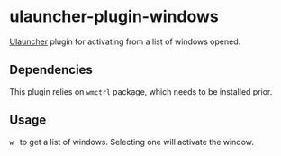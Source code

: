 # ulauncher-plugin-windows
[Ulauncher](https://ulauncher.io) plugin for activating from a list of windows opened.

## Dependencies

This plugin relies on `wmctrl` package, which needs to be installed prior.

## Usage

`w ` to get a list of windows. Selecting one will activate the window.

